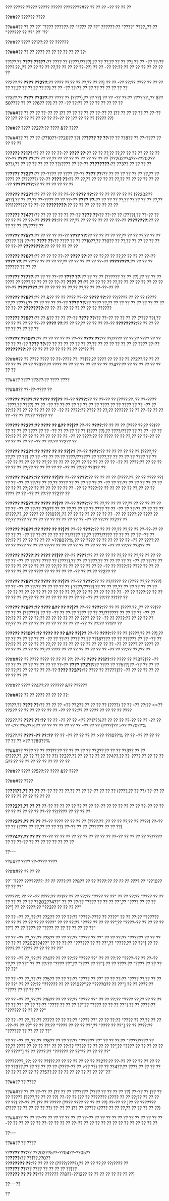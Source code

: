 ??? ????? ????? ????? ????? ????????#?? ?? ?? ?? -?? ?? ?? ??

??##?? ?????? ????

??###?? ?? ??
??```????
????_??:?? "???? ?? ??"
????_??:?? "????"
????_??:?? "?????? ?? ??"
??``??`

??##?? ???? ??1??:?? ?? ??????

??###?? ?? ??
???? ?? ?? ?? ?? ?? ?? ??:

??1??.?? **???? ??1??:**?? ???? ?? (????/????),?? ?? ??,?? ?? ?? ??]
??  ?? -?? ??:?? ????.??.,?? ?? ?? ?? ?? ??,?? ?? ?? ?? ??-??]
??  ?? -?? ??:?? ?? ?? ?? ?? ?? ?? ?? ??

??2??.?? **???? ??2??:**?? ???? ??,?? ?? ??,?? ?? ??]
??  ?? -?? ??:?? ???? ?? ?? ?? ?? ??,?? ?? ??,?? ??.??]
??  ?? -?? ??:?? ?? ?? ?? ?? ?? ?? ?? ??

??3??.?? **???? ??3??:**?? ???? ?? (????),?? ?? ??]
??  ?? -?? ??:?? ????.??.,?? $??50???? ?? ?? ??6?? ??]
??  ?? -?? ??:?? ?? ?? ?? ?? ?? ?? ??

??###?? ?? ?? ??
??-?? ?? ]?? ?? ?? ?? ?? ??
??-?? ?? ]?? ?? ?? ?? ?? ??
??-?? ?? ]?? ?? ?? ?? ?? ?? ??
??-?? ?? ]?? ?? ?? ?? (???? ??)

??##?? ???? ??2??:?? ???? &?? ????

??###?? ?? ?? ?? (??10??-??20?? ??)
??**???? ?? ??:**?? ?? ??8?? ?? ??-???? ?? ?? ?? ??

??**???? ??1??:**?? ?? ?? ??
??-?? **???? ??:**?? ?? ?? ??,?? ??,?? ?? ?? ?? ?? ?? ??
??-?? **???? ??:**?? ?? ??,?? ?? ?? ?? ?? ?? ?? ?? ?? ?? (??202??4??-??202??5??),?? ?? ?? ?? ?? ?? ?? ??/???? ??
??-?? **????????:**?? ??3?? ?? ?? ?? ??

??**???? ??2??:**?? ??-???? ?? ????
??-?? **???? ??:**?? ?? ?? ?? ?? ?? ?? ??,?? ?? ???? ?? (??????)
??-?? **???? ??:**?? ?? ??,?? ?? ?? ?? ?? ??,?? ?? ?? ?? ?? ??
??-?? **????????:**?? ?? ?? ?? ?? ?? ??

??**???? ??3??:**?? ?? ?? ?? ??
??-?? **???? ??:**?? ?? ?? ?? ?? ?? ?? (??202??4??),?? ?? ??,?? ??-???? ?? ??
??-?? **???? ??:**?? ?? ?? ?? ??,?? ??.?? ?? ?? ??,?? ??11?????? ??
??-?? **????????:**?? ?? ?? ?? ?? ?? ?? ?? ??

??**???? ??4??:**?? ?? ?? ?? ?? ??
??-?? **???? ??:**?? ??-?? ?? (????),?? ??-?? ?? ?? ?? ?? ??
??-?? **???? ??:**?? ?? ??,?? ?? ?? ?? ?? ?? ??
??-?? **????????:**?? ?? ?? ?? ?? ??/???? ??

??**???? ??5??:**?? ?? ?? ??
??-?? **???? ??:**?? ?? ?? ?? ?? ??,?? ?? ?? ??,?? ?? ?? (???? ??)
??-?? **???? ??:**?? ???? ?? ?? ??10??,?? ??0?? ?? ??,?? ?? ?? ?? ?? ?? ??
??-?? **????????:**?? ?? ?? ?? ?? ??

??**???? ??6??:**?? ?? ?? ??
??-?? **???? ??:**?? ?? ??,?? ?? ??,?? ?? ?? ??
??-?? **???? ??:**?? ??'?? ?? ?? ?? ??,?? ?? ?? ?? ?? ??
??-?? **????????:**?? ?? ?? ?? ?????? ?? ?? ??

??**???? ??7??:**?? ?? ??
??-?? **???? ??:**?? ?? ?? ?? (?????? ?? ?? ??),?? ?? ?? ?? ???? ?? ????,?? ?? ?? ??
??-?? **???? ??:**?? ?? ?? ?? ?? ??,?? ?? ?? ?? ?? ?? ?? ??
??-?? **????????:**?? ?? ?? ?? ?? ??,?? ??,?? ?? ??-??-?? ??

??**???? ??8??:**?? ?? &?? ?? ?? ????
??-?? **???? ??:**?? ??/???? ?? ?? ?? (???? ??,?? ????),?? ?? ?? ?? ??
??-?? **???? ??:**?? ???? ??,?? ?? ?? ?? ?? ?? ?? ?? ?? ?? ??
??-?? **????????:**?? ??-??-?? ?? ?? ?? ?? ?? ??????

??**???? ??9??:**?? ?? &?? ?? ??
??-?? **???? ??:**?? ??-?? ?? ?? ?? ?? (???? ??),?? ?? ?? ?? ?? ??
??-?? **???? ??:**?? ?? ??,?? ?? ?? ??
??-?? **????????:**?? ?? ?? ?? ?? ?? ?? ?? ?? ??

??**???? ??10??:**?? ?? ?? ?? ?? ??
??-?? **???? ??:**?? ??/???? ?? ??,?? ???? ?? ?? ?? ??
??-?? **???? ??:**?? ?? ?? ?? ?? ?? ?? ??,?? ?? ?? ?? ?? ?? ?? ?? ????
??-?? **????????:**?? ?? ?? ?? ?? ?? ?? ?? ?? ??'?? ??

??###?? ?? ????
???? ?? ??-???? ??:
??1??.?? ???? ?? ?? ?? ??
??2??.?? ?? ?? ?? ?? ?? ?? ??
??3??.?? ???? ?? ?? ?? ?? ?? ?? ?? ??
??4??.?? ?? ?? ?? ?? ?? ?? ?? ??

??##?? ???? ??3??:?? ???? ????

??###?? ??-??-???? ??

??**???? ??1??:?? ???? ??]??**
??-?? **????:**?? ?? ??-?? ?? (????.??.,?? ??-????-????,?? ????)
??  ?? -?? ?? ??:?? ?? ?? ?? ?? ?? ???? ?? ?? ????
??  ?? -?? ?? ??:?? ?? ?? ?? ?? ??
??  ?? -?? ?? ????:?? ???? ?? ??;?? ?????? ?? ?? ??-?? ??
??  ?? -?? ?? ??:?? ??1?? ??

??**???? ??2??:?? ???? ?? &?? ??]??**
??-?? **????:**?? ?? ?? ?? (???? ??,?? ??)?? ?? ?? ?? ?? ????
??  ?? -?? ?? ??:?? ?? ?? (???? ??),?? ????/???? ??
??  ?? -?? ?? ??:?? ?? ?? ?? ?? ?? ?? ??
??  ?? -?? ?? ????:?? ?? ???? ?? ?? ??;?? ?? ??-?? ?? ?? ?? ??
??  ?? -?? ?? ??:?? ??2?? ??

??**???? ??3??:?? ???? ?? ?? ??]??**
??-?? **????:**?? ?? ?? ?? ?? ?? ?? (????,?? ??,?? ?? ??)
??  ?? -?? ?? ??:?? ????/?????? ?? ????,?? ?? ?? ?? ?? ????
??  ?? -?? ?? ??:?? ?? ?? ??,?? ?? ?? ?? ??,?? ?? ?? ?? ??
??  ?? -?? ?? ????:?? ?? ?? ?? ?? ?? ?? ??;?? ?? ?? ??
??  ?? -?? ?? ??:?? ??3?? ??

??**???? ??4??:?? ???? ??]??**
??-?? **????:**?? ?? ?? ?? ?? (????.??.,?? ?? ???? ??)
??  ?? -?? ?? ??:?? ?? ??,?? ???? ?? ?? ?? ??
??  ?? -?? ?? ??:?? ?? ?? ?? ?? ?? ?? ?? ?? ?? ??;?? ?? ?? ?? ?? ??
??  ?? -?? ?? ????:?? ?? ?? ?? ?? ?? ??;?? ?? ?? ????
??  ?? -?? ?? ??:?? ??2?? ??

??**???? ??5??:?? ???? ??]??**
??-?? **????:**?? ?? ??,?? ?? ?? ??,?? ?? ?? ?? ?? ??
??  ?? -?? ?? ??:?? ??0?? ?? ?? ??,?? ?? ?? ?? ????
??  ?? -?? ?? ??:?? ?? ?? ?? ?? (????.??.,?? ???? ?? ??10??);?? ?? ?? ?? ?? ?? ??
??  ?? -?? ?? ????:?? ???? ?? ??;?? ???? ?? ?? ?? ?? ?? ?? ?? ??
??  ?? -?? ?? ??:?? ??2?? ??

??**???? ??6??:?? ???? ?? ??]??**
??-?? **????:**?? ?? ?? ??,?? ??,?? ?? ??-??-?? ?? ??
??  ?? -?? ?? ??:?? ?? ?? ?? ??/???? ??,?? ????/???? ?? ?? ??
??  ?? -?? ?? ??:?? ?? ?? ?? ?? ?? ?? >??80??%;?? ?? ???? ?? ?? ?? ??
??  ?? -?? ?? ????:?? ?? ?? ???? ?? ?? ?? ??;?? ?? ?? ?? ?? ?? ?? ??
??  ?? -?? ?? ??:?? ??3?? ??

??**???? ??7??:?? ???? ??]??**
??-?? **????:**?? ?? ?? ?? ?? ??,?? ?? ??,?? ?? ?? ??
??  ?? -?? ?? ??:?? ???? ?? (????),?? ?? ?? ????,?? ?? ?? ??
??  ?? -?? ?? ??:?? ?? ?? ?? ?? ?? ?? ?? ?? ?? ??;?? ?? ?? ?? ?? ??
??  ?? -?? ?? ????:?? ???? ?? ?? ?? ?? ?? ??;?? ?? ???? ?? ?? ??
??  ?? -?? ?? ??:?? ??2?? ??

??**???? ??8??:?? ???? ?? ??]??**
??-?? **????:**?? ?? ??/???? ?? (???? ??,?? ????)
??  ?? -?? ?? ??:?? ?? ?? ?? ?? ?? (.????/????),?? ?? ?? ??,?? ?? ?? ?? ??
??  ?? -?? ?? ??:?? ?? ?? ?? ?? ?? ?? ?? ??;?? ?? ?? ?? ?? ??
??  ?? -?? ?? ????:?? ?? ?? ?? ?? ?? ??;?? ?? ?? ?? ?? ?? ?? ??
??  ?? -?? ?? ??:?? ??1?? ??

??**???? ??9??:?? ???? &?? ?? ??]??**
??-?? **????:**?? ?? ?? (????.??.,?? ?? ??)?? ?? ?? ?? (??????)
??  ?? -?? ?? ??:?? ???? ?? ?? ??/?????? ?? ??
??  ?? -?? ?? ??:?? ?? ?? ?? ??;?? ?? ?? ?? ?? ?? ?? ????
??  ?? -?? ?? ????:?? ?? ?? ?? ?? ??;?? ?? ?? ?? ?? ?? ?? ?? ?? ??
??  ?? -?? ?? ??:?? ??1?? ??

??**???? ??10??:?? ???? ?? ?? &?? ??]??**
??-?? **????:**?? ?? ?? (????,?? ?? ??),?? ?? ?? ?? ?? ??
??  ?? -?? ?? ??:?? ???? ??,?? ??18???? ?? ?? ??????
??  ?? -?? ?? ??:?? ?? ?? ?? ?? ?? ??;?? ?? ?? ?? ?? ?? ?? ?? ??
??  ?? -?? ?? ????:?? ???? ?? ?? ?? ?? ?? ?? ?? ??;?? ???? ?? ?? ?? ?? ?? ??
??  ?? -?? ?? ??:?? ??2?? ??

??###?? ?? ????
???? ?? ?? ?? ??:
??-?? **???? ??1??:**?? ???? ?? ??3??]?? -?? ?? ?? ?? ?? ?? ?? ?? ?? ??
??-?? **???? ??2??:**?? ???? ?? ??5??]?? -?? ?? ?? ?? ?? ??;?? ?? ?? ?? ??
??-?? **???? ??3??:**?? ???? ?? ??7??]?? -?? ?? ?? ?? ?? ?? ?? ?? ?? ??

??##?? ???? ??4??:?? ?????? &?? ??????

??###?? ?? ??
???? ?? ?? ?? ??:

??1??.?? **???? ??:**?? ?? ?? ?? <?? ??2?? ?? ?? ?? ?? (????)
??  ?? -?? ??:?? <=?? ??2?? ?? ?? ?? ?? ??
??  ?? -?? ?? ??:?? ?? ???? ?? ?? ?? ?? ????

??2??.?? **???? ??:??**
??  ?? -?? ?? ?? <?? ??1??%?? ?? ?? ?? ??-??
??  ?? -?? ?? ?? <?? ??5??%?? ?? ?? ?? ?? ??
??  ?? -?? ?? ?? (????)?? >?? ??70??%

??3??.?? **????-?? ??:??**
??  ?? -?? ?? ?? ?? ?? >?? ??10??%
??  ?? -?? ?? ?? ?? ?? ?? ?? >?? ??80??%

??###?? ???? ?? ??
??1??.?? ?? ?? ?? ?? ??
??2??.?? ?? ?? ??3?? ?? ?? (????.??.,?? ?? ??,?? ?? ??)
??3??.?? ?? ?? ?? ?? ??
??4??.?? ??-???? ?? ?? ??
??5??.?? ?? ?? ?? ?? ?? ?? ?? ?? ??

??##?? ???? ??5??:?? ???? &?? ????

??###?? ????

??**??1??.?? ?? ??**
??-?? ?? ?? ??.?? ?? ??
??-?? ?? ?? ?? (????,?? ?? ??)
??-?? ?? ?? ?? ?? ?? ?? ?? ?? ??

??**??2??.?? ?? ??**
??-?? ?? ?? ?? ?? ?? ?? ??
??-?? ?? ?? ?? ?? ?? ??
??-?? ?? ?? ?? ?? ?? ?? ?? ??
??-?? ??/???? ?? ?? ?? ??

??**??3??.?? ?? ??**
??-?? ???? ?? ?? ?? ?? (????.??.,?? ?? ?? ??,?? ?? ????)
??-?? ?? ?? (???? ?? ??,?? ?? ?? ??)
??-?? ?? ?? (?????? ?? ?? ??)

??**??4??.?? ?? ??**
??-?? ?? ?? ?? ?? ?? ?? ?? ?? ?? ??
??-?? ?? ?? ?? ?? ??/???? ?? ??
??-?? ?? ?? ?? ?? ?? ?? ?? ??

??---

??##?? ???? ??-???? ????

??###?? ?? ?? ??

??```????
????_????:
?? ?? ??_??:?? ??8??
?? ?? ??_??:?? ??
?? ?? ??_??:?? "??10?? ?? ?? ??"

????_??:
?? ?? -?? ??_??:?? ??1??
??   ?? ??:?? "???? ?? ??"
??   ?? ??:?? "???? ?? ?? ?? ?? ?? ?? ?? ??202??4??"
??   ?? ??:?? "???? ?? ?? ?? ??",?? "???? ?? ?? ?? ??"]
??   ?? ????:?? "??3?? ?? ?? ?? ??"

?? ?? -?? ??_??:?? ??2??
??   ?? ??:?? "????-???? ?? ????"
??   ?? ??:?? "?????? ?? ?? ?? ?? ?? ??,?? ????"
??   ?? ??:?? "???? ?? ?? ?? ??",?? "????-?? ?? ?? ?? ?? ??"]
??   ?? ????:?? "???? ?? ?? ?? ?? ?? ?? ??"

?? ?? -?? ??_??:?? ??3??
??   ?? ??:?? "???? ?? ??"
??   ?? ??:?? "?????? ?? ?? ?? ?? ?? ?? ??202??4??"
??   ?? ??:?? "?????? ?? ?? ??",?? "????.?? ?? ??"]
??   ?? ????:?? "???? ?? ?? ?? ?? ??"

?? ?? -?? ??_??:?? ??4??
??   ?? ??:?? "???? ??"
??   ?? ??:?? "????-?? ?? ??-?? ??,?? ?? ??"
??   ?? ??:?? "???? ??",?? "???? ?? ??"]
??   ?? ????:?? "???? ?? ?? ?? ?? ??"

?? ?? -?? ??_??:?? ??5??
??   ?? ??:?? "???? ?? ??"
??   ?? ??:?? "???? ??,?? ?? ?? ?? ??"
??   ?? ??:?? "?????? ?? ?? ??10??",?? "????0?? ?? ??"]
??   ?? ????:?? "???? ?? ?? ?? ??"

?? ?? -?? ??_??:?? ??6??
??   ?? ??:?? "???? ??"
??   ?? ??:?? "???? ??,?? ?? ?? ?? ?? ?? ??"
??   ?? ??:?? "???? ?? ?? ?? ??",?? "???? ?? ?? ?? ??"]
??   ?? ????:?? "?????? ?? ?? ?? ??"

?? ?? -?? ??_??:?? ??7??
??   ?? ??:?? "???? ??"
??   ?? ??:?? "???? ?? ??,?? ?? ??-??-?? ?? ??"
??   ?? ??:?? "???? ?? ?? ?? ??",?? "???? ?? ??"]
??   ?? ????:?? "?????? ?? ?? ?? ?? ??"

?? ?? -?? ??_??:?? ??8??
??   ?? ??:?? "?????? ??"
??   ?? ??:?? "????/???? ?? ??,?? ???? ?? ?? ?? ??"
??   ?? ??:?? "???? ?? ?? ?? ?? ??",?? "???? ?? ?? ?? ?? ?? ?? ????"]
??   ?? ????:?? "?????? ?? ??'?? ?? ?? ?? ??"

????????_??:
?? ?? ??1??.?? ?? ?? ?? ??
?? ?? ??2??.?? ??-?? ?? ?? ?? ?? ??
?? ?? ??3??.?? ?? ?? ?? ?? ?? (????-?? ?? >?? ??)
?? ?? ??4??.?? ???? ?? ?? ?? ?? ?? ?? ?? ??
?? ?? ??5??.?? ?? ?? ?? ?? ?? ?? ??
??``??`

??##?? ?? ????

??###?? ?? ??
??-?? ?? ]?? ?? ?? ??????? (???? ?? ?? ?? ?? ??)
??-?? ?? ]?? ?? ?? ????? (????,?? ?? ?? ??)
??-?? ?? ]?? ?? ??????? (???? ?? ?? ??;?? ?? ?? ?? ?? ??)
??-?? ?? ]?? ?? ????? (???? ???? ?? ?? ?? ??)
??-?? ?? ]?? ?? ??????? (???? ?? ?? ?? ?? ?? ??)
??-?? ?? ]?? ?? ????? (???? ?? ?? ??,?? ?? ?? ?? ?? ??)

??###?? ?? ??
??-?? ?? ?? ?? ?? ?? ??
??-?? ?? ?? ?? ?? ?? ?? ?? ?? ?? ?? ??
??-?? ?? ?? ?? ?? ?? ??-?? ?? ?? ??
??-?? ?? ?? ?? ?? ?? ?? ?? ?? ?? ?? ?? ?? ??

??---

??##?? ?? ????

??**???? ??:**?? ??202??5??-??04??-??05??  
??**????:**?? ??1??.??0??  
??**?????? ??:**?? ?? ?? ?? (????/????),?? ?? ?? ??,?? ??/???? ??  
??**???? ??:**?? ???? ?? ?? ?? ?? ??]??  
??**???? ?? ?? ??:**?? ?????? ??8??-??12?? ?? ?? ?? ?? ?? ?? ?? ??]

??---??

??